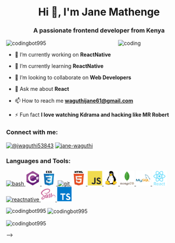 <h1 align="center">Hi 👋, I'm Jane Mathenge</h1>
<h3 align="center">A passionate frontend developer from Kenya</h3>
<img align = "right" alt="coding"  width = 200 src="https://images.pexels.com/photos/4709289/pexels-photo-4709289.jpeg?auto=compress&cs=tinysrgb&w=1260&h=750&dpr=1"/>
<p align="left"> <img src="https://komarev.com/ghpvc/?username=codingbot995&label=Profile%20views&color=0e75b6&style=flat" alt="codingbot995" /> </p>

- 🔭 I’m currently working on **ReactNative**

- 🌱 I’m currently learning **ReactNative**

- 👯 I’m looking to collaborate on **Web Developers**

- 💬 Ask me about **React**

- 📫 How to reach me **waguthijane61@gmail.com**

- ⚡ Fun fact **I love watching Kdrama and hacking like MR Robert**

<h3 align="left">Connect with me:</h3>
<p align="left">
<a href="https://twitter.com/@jwaguthi53843" target="blank"><img align="center" src="https://raw.githubusercontent.com/rahuldkjain/github-profile-readme-generator/master/src/images/icons/Social/twitter.svg" alt="@jwaguthi53843" height="30" width="40" /></a>
<a href="https://linkedin.com/in/jane-waguthi" target="blank"><img align="center" src="https://raw.githubusercontent.com/rahuldkjain/github-profile-readme-generator/master/src/images/icons/Social/linked-in-alt.svg" alt="jane-waguthi" height="30" width="40" /></a>
</p>

<h3 align="left">Languages and Tools:</h3>
<p align="left"> <a href="https://www.gnu.org/software/bash/" target="_blank" rel="noreferrer"> <img src="https://www.vectorlogo.zone/logos/gnu_bash/gnu_bash-icon.svg" alt="bash" width="40" height="40"/> </a> <a href="https://www.w3schools.com/cs/" target="_blank" rel="noreferrer"> <img src="https://raw.githubusercontent.com/devicons/devicon/master/icons/csharp/csharp-original.svg" alt="csharp" width="40" height="40"/> </a> <a href="https://www.w3schools.com/css/" target="_blank" rel="noreferrer"> <img src="https://raw.githubusercontent.com/devicons/devicon/master/icons/css3/css3-original-wordmark.svg" alt="css3" width="40" height="40"/> </a> <a href="https://git-scm.com/" target="_blank" rel="noreferrer"> <img src="https://www.vectorlogo.zone/logos/git-scm/git-scm-icon.svg" alt="git" width="40" height="40"/> </a> <a href="https://www.w3.org/html/" target="_blank" rel="noreferrer"> <img src="https://raw.githubusercontent.com/devicons/devicon/master/icons/html5/html5-original-wordmark.svg" alt="html5" width="40" height="40"/> </a> <a href="https://developer.mozilla.org/en-US/docs/Web/JavaScript" target="_blank" rel="noreferrer"> <img src="https://raw.githubusercontent.com/devicons/devicon/master/icons/javascript/javascript-original.svg" alt="javascript" width="40" height="40"/> </a> <a href="https://www.linux.org/" target="_blank" rel="noreferrer"> <img src="https://raw.githubusercontent.com/devicons/devicon/master/icons/linux/linux-original.svg" alt="linux" width="40" height="40"/> </a> <a href="https://www.mongodb.com/" target="_blank" rel="noreferrer"> <img src="https://raw.githubusercontent.com/devicons/devicon/master/icons/mongodb/mongodb-original-wordmark.svg" alt="mongodb" width="40" height="40"/> </a> <a href="https://www.mysql.com/" target="_blank" rel="noreferrer"> <img src="https://raw.githubusercontent.com/devicons/devicon/master/icons/mysql/mysql-original-wordmark.svg" alt="mysql" width="40" height="40"/> </a> <a href="https://reactjs.org/" target="_blank" rel="noreferrer"> <img src="https://raw.githubusercontent.com/devicons/devicon/master/icons/react/react-original-wordmark.svg" alt="react" width="40" height="40"/> </a> <a href="https://reactnative.dev/" target="_blank" rel="noreferrer"> <img src="https://reactnative.dev/img/header_logo.svg" alt="reactnative" width="40" height="40"/> </a> <a href="https://sass-lang.com" target="_blank" rel="noreferrer"> <img src="https://raw.githubusercontent.com/devicons/devicon/master/icons/sass/sass-original.svg" alt="sass" width="40" height="40"/> </a> <a href="https://www.typescriptlang.org/" target="_blank" rel="noreferrer"> <img src="https://raw.githubusercontent.com/devicons/devicon/master/icons/typescript/typescript-original.svg" alt="typescript" width="40" height="40"/> </a> </p>

<p><img align="left" src="https://github-readme-stats.vercel.app/api/top-langs?username=codingbot995&show_icons=true&locale=en&layout=compact" alt="codingbot995" /></p>

<p>&nbsp;<img align="center" src="https://github-readme-stats.vercel.app/api?username=codingbot995&show_icons=true&locale=en" alt="codingbot995" /></p>

<p><img align="center" src="https://github-readme-streak-stats.herokuapp.com/?user=codingbot995&" alt="codingbot995" /></p>

-->
